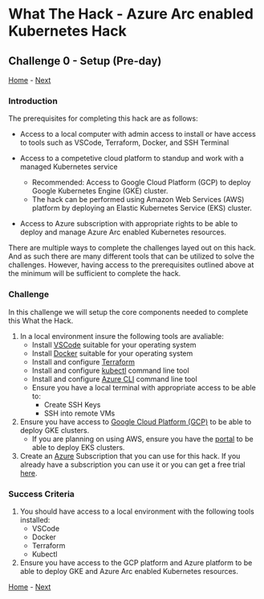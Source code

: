 # What The Hack - Azure Arc enabled Kubernetes Hack

## Challenge 0 - Setup (Pre-day)
[Home](../readme.md) - [Next](challenge01.md)

### Introduction

The prerequisites for completing this hack are as follows:

* Access to a local computer with admin access to install or have access to tools such as VSCode, Terraform, Docker, and SSH Terminal 

* Access to a competetive cloud platform to standup and work with a managed Kubernetes service
   * Recommended: Access to Google Cloud Platform (GCP) to deploy Google Kubernetes Engine (GKE) cluster.
   * The hack can be performed using Amazon Web Services (AWS) platform by deploying an Elastic Kubernetes Service (EKS) cluster.

* Access to Azure subscription with appropriate rights to be able to deploy and manage Azure Arc enabled Kubernetes resources.

There are multiple ways to complete the challenges layed out on this hack. And as such there are many different tools that can be utilized to solve the challenges. However, having access to the prerequisites outlined above at the minimum will be sufficient to complete the hack.


### Challenge

In this challenge we will setup the core components needed to complete this What the Hack.
1. In a local environment insure the following tools are avaliable:
   * Install [VSCode](https://code.visualstudio.com/) suitable for your operating system
   * Install [Docker](https://www.docker.com/get-started) suitable for your operating system
   * Install and configure [Terraform](https://www.terraform.io/downloads.html)
   * Install and configure [kubectl](https://kubernetes.io/docs/tasks/tools/install-kubectl/) command line tool
   * Install and configure [Azure CLI](https://docs.microsoft.com/en-us/cli/azure/install-azure-cli?view=azure-cli-latest) command line tool
   * Ensure you have a local terminal with appropriate access to be able to:
      * Create SSH Keys
      * SSH into remote VMs
2. Ensure you have access to [Google Cloud Platform (GCP)](https://cloud.google.com/) to be able to deploy GKE clusters.
   * If you are planning on using AWS, ensure you have the [portal](https://aws.amazon.com/) to be able to deploy EKS clusters.
3. Create an [Azure](https://azure.microsoft.com/) Subscription that you can use for this hack. If you already have a subscription you can use it or you can get a free trial [here](https://azure.microsoft.com/free/).

### Success Criteria

1. You should have access to a local environment with the following tools installed:
   * VSCode
   * Docker
   * Terraform
   * Kubectl
2. Ensure you have access to the GCP platform and Azure platform to be able to deploy GKE and Azure Arc enabled Kubernetes resources.
   
[Home](../readme.md) - [Next](challenge01.md)